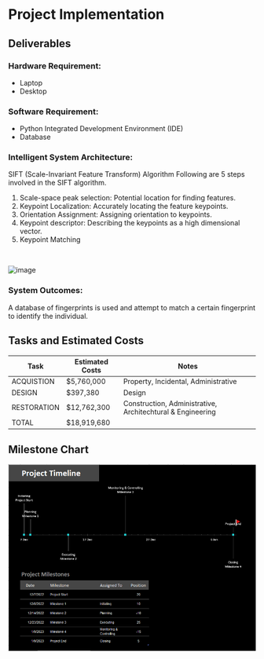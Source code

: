 # Project Implementation
## Deliverables
### Hardware Requirement:
- Laptop
- Desktop

### Software Requirement:
- Python Integrated Development Environment (IDE)
- Database

### Intelligent System Architecture:
SIFT (Scale-Invariant Feature Transform) Algorithm
Following are 5 steps involved in the SIFT algorithm.
1. Scale-space peak selection: Potential location for finding features.
2. Keypoint Localization: Accurately locating the feature keypoints.
3. Orientation Assignment: Assigning orientation to keypoints.
4. Keypoint descriptor: Describing the keypoints as a high dimensional vector.
5. Keypoint Matching
<br>

![image](https://docs.opencv.org/4.x/sift_dog.jpg)

### System Outcomes:
A database of fingerprints is used and attempt to match a certain fingerprint to identify the individual.

## Tasks and Estimated Costs
| Task |  Estimated Costs | Notes |
|-----|----|----|
|ACQUISTION| $5,760,000 | Property, Incidental, Administrative |      
|DESIGN| $397,380 | Design | 
|RESTORATION| $12,762,300 | Construction, Administrative, Architechtural & Engineering |
|TOTAL| $18,919,680 |||

## Milestone Chart

![image](https://github.com/De4my/AIPM_Finger-Print-Recognition/blob/main/projectmilestone%20.png)
